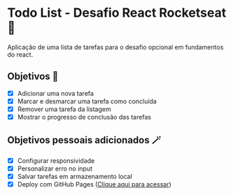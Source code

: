 # Todo List - Desafio React Rocketseat 🚀

Aplicação de uma lista de tarefas para o desafio opcional em fundamentos do react.

## Objetivos 🔨

- [x] Adicionar uma nova tarefa
- [x] Marcar e desmarcar uma tarefa como concluída
- [x] Remover uma tarefa da listagem
- [x] Mostrar o progresso de conclusão das tarefas

## Objetivos pessoais adicionados 🪄

- [x] Configurar responsividade
- [x] Personalizar erro no input
- [x] Salvar tarefas em armazenamento local
- [x] Deploy com GitHub Pages ([Clique aqui para acessar](https://josee-fernandes.github.io/todo-react/))
